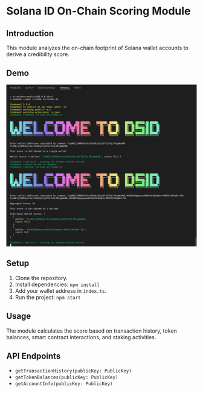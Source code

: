 # Solana ID On-Chain Scoring Module

## Introduction

This module analyzes the on-chain footprint of Solana wallet accounts to derive a credibility score.

## Demo

![Project Screenshot](./public/project-demo.png)

## Setup

1. Clone the repository.
2. Install dependencies: `npm install`
3. Add your wallet address in `index.ts`.
4. Run the project: `npm start`

## Usage

The module calculates the score based on transaction history, token balances, smart contract interactions, and staking activities.

## API Endpoints

- `getTransactionHistory(publicKey: PublicKey)`
- `getTokenBalances(publicKey: PublicKey)`
- `getAccountInfo(publicKey: PublicKey)`
